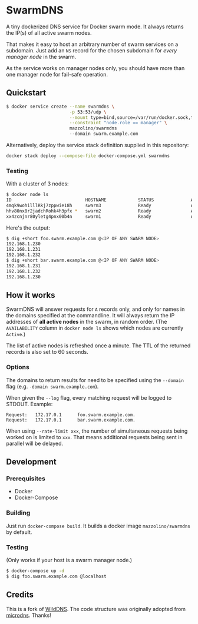 # SwarmDNS

A tiny dockerized DNS service for Docker swarm mode. It always returns the IP(s) of all active swarm nodes.

That makes it easy to host an arbitrary number of swarm services on a subdomain. Just add an `NS` record for the chosen subdomain for _every manager node_ in the swarm.

As the service works on manager nodes only, you should have more than one manager node for fail-safe operation.

## Quickstart

```bash
$ docker service create --name swarmdns \
                        -p 53:53/udp \
                        --mount type=bind,source=/var/run/docker.sock,target=/var/run/docker.sock,readonly \
                        --constraint "node.role == manager" \
                        mazzolino/swarmdns
                        --domain swarm.example.com
```

Alternatively, deploy the service stack definition supplied in this repository:

```bash
docker stack deploy --compose-file docker-compose.yml swarmdns
```

### Testing

With a cluster of 3 nodes:

```bash
$ docker node ls
ID                            HOSTNAME            STATUS              AVAILABILITY        MANAGER STATUS
4mqk9wohilllRkj7zppwie18h     swarm3              Ready               Active              Reachable
hhv80nx8r2jadchRohk4h3pfx *   swarm2              Ready               Active              Reachable
xx4zcnjnr80yletg4pnx00b4n     swarm1              Ready               Active              Leader
```

Here's the output:

```bash
$ dig +short foo.swarm.example.com @<IP OF ANY SWARM NODE>
192.168.1.230
192.168.1.231
192.168.1.232
$ dig +short bar.swarm.example.com @<IP OF ANY SWARM NODE>
192.168.1.231
192.168.1.232
192.168.1.230
```

## How it works

SwarmDNS will answer requests for `A` records only, and only for names in the domains specified at the commandline. It will always return the IP addresses of __all active nodes__ in the swarm, in random order. (The `AVAILABILITY` column in `docker node ls` shows which nodes are currently `Active`.)

The list of active nodes is refreshed once a minute. The TTL of the returned records is also set to 60 seconds.

### Options

The domains to return results for need to be specified using the `--domain` flag (e.g. `-domain swarm.example.com`).

When given the `--log` flag, every matching request will be logged to STDOUT. Example:

    Request:   172.17.0.1      foo.swarm.example.com.
    Request:   172.17.0.1      bar.swarm.example.com.

When using `--rate-limit xxx`, the number of simultaneous requests being worked on is limited to `xxx`. That means additional requests being sent in parallel will be delayed.
## Development

### Prerequisites

* Docker
* Docker-Compose

### Building

Just run `docker-compose build`. It builds a docker image `mazzolino/swarmdns` by default.

### Testing

(Only works if your host is a swarm manager node.)

```bash
$ docker-compose up -d
$ dig foo.swarm.example.com @localhost
```

## Credits

This is a fork of [WildDNS](https://github.com/djmaze/wilddns). The code structure was originally adopted from [microdns](https://github.com/fffaraz/microdns). Thanks!
